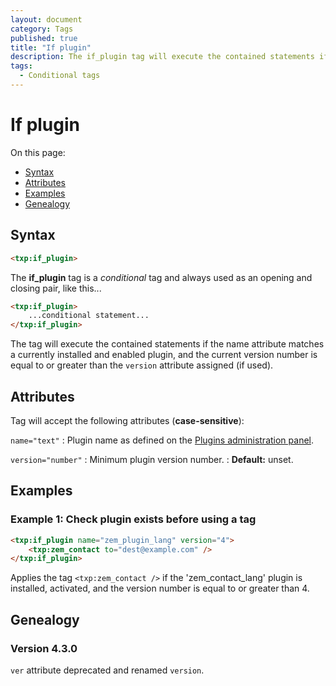 ```yaml
---
layout: document
category: Tags
published: true
title: "If plugin"
description: The if_plugin tag will execute the contained statements if the name attribute matches a currently installed plugin.
tags:
  - Conditional tags
---
```


# If plugin

On this page:

* [Syntax](#syntax)
* [Attributes](#attributes)
* [Examples](#examples)
* [Genealogy](#genealogy)

## Syntax

~~~ html
<txp:if_plugin>
~~~

The **if_plugin** tag is a *conditional* tag and always used as an opening and closing pair, like this...

~~~ html
<txp:if_plugin>
    ...conditional statement...
</txp:if_plugin>
~~~

The tag will execute the contained statements if the name attribute matches a currently installed and enabled plugin, and the current version number is equal to or greater than the `version` attribute assigned (if used).

## Attributes

Tag will accept the following attributes (**case-sensitive**):

`name="text"`
: Plugin name as defined on the [Plugins administration panel](http://docs.textpattern.io/administration/plugins-panel).

`version="number"`
: Minimum plugin version number.
: **Default:** unset.

## Examples

### Example 1: Check plugin exists before using a tag

~~~ html
<txp:if_plugin name="zem_plugin_lang" version="4">
    <txp:zem_contact to="dest@example.com" />
</txp:if_plugin>
~~~

Applies the tag `<txp:zem_contact />` if the 'zem_contact_lang' plugin is installed, activated, and the version number is equal to or greater than 4.

## Genealogy

### Version 4.3.0

`ver` attribute deprecated and renamed `version`.
